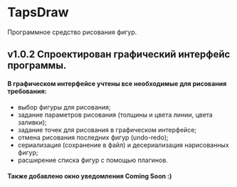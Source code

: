 # TapsDraw

Программное средство рисования фигур.

v1.0.2 Спроектирован графический интерфейс программы.
-------

#### В графическом интерфейсе учтены все необходимые для рисования требования:
* выбор фигуры для рисования;
* задание параметров рисования (толщины и цвета линии, цвета заливки);
* задание точек для рисования в графическом интерфейсе;
* отмена рисования последних фигур (undo-redo);
* сериализация (сохранение в файл) и десериализация нарисованных фигур;
* расширение списка фигур с помощью плагинов.

#### Также добавлено окно уведомления Coming Soon :)
